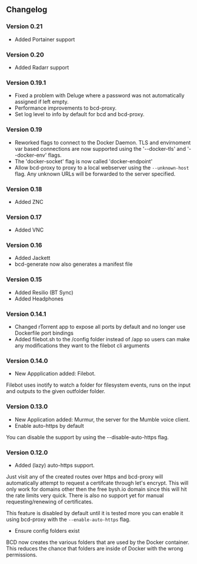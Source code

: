 ## Changelog

### Version 0.21

- Added Portainer support

### Version 0.20

- Added Radarr support

### Version 0.19.1

- Fixed a problem with Deluge where a password was not automatically assigned if left empty.
- Performance improvements to bcd-proxy.
- Set log level to info by default for bcd and bcd-proxy.

### Version 0.19

- Reworked flags to connect to the Docker Daemon. TLS and envirnoment var based connections are now supported using the '--docker-tls' and '--docker-env' flags.
- The 'docker-socket' flag is now called 'docker-endpoint'
- Allow bcd-proxy to proxy to a local webserver using the `--unknown-host` flag. Any unknown URLs will be forwarded to the server specified.

### Version 0.18

- Added ZNC

### Version 0.17

- Added VNC

### Version 0.16

- Added Jackett
- bcd-generate now also generates a manifest file

### Version 0.15

- Added Resilio (BT Sync)
- Added Headphones

### Version 0.14.1

- Changed rTorrent app to expose all ports by default and no longer use Dockerfile port bindings
- Added filebot.sh to the /config folder instead of /app so users can make any modifications they want to the filebot cli arguments

### Version 0.14.0

- New Appplication added: Filebot.

Filebot uses inotify to watch a folder for filesystem events, runs on the input and outputs to the given outfolder folder.

### Version 0.13.0

- New Application added: Murmur, the server for the Mumble voice client.
- Enable auto-https by default

You can disable the support by using the --disable-auto-https flag.

### Version 0.12.0

- Added (lazy) auto-https support.

Just visit any of the created routes over https and bcd-proxy will automatically attempt to request a certifcate through let's encrypt. This will only work for domains other then the free bysh.io domain since this will hit the rate limits very quick. There is also no support yet for manual requesting/renewing of certificates.

This feature is disabled by default until it is tested more you can enable it using bcd-proxy with the `--enable-auto-https` flag.

- Ensure config folders exist

BCD now creates the various folders that are used by the Docker container. This reduces the chance that folders are inside of Docker with the wrong permissions.
